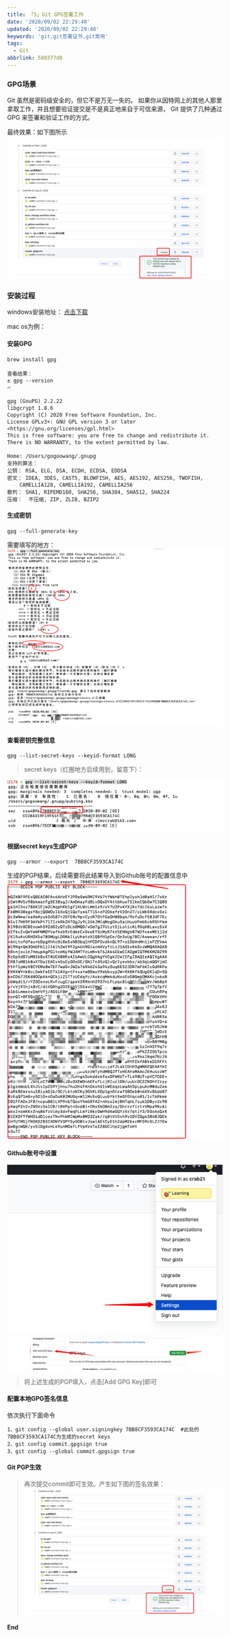 ```yaml
---
title: 「5」Git GPG签署工作
date: '2020/09/02 22:29:40'
updated: '2020/09/02 22:29:40'
keywords: 'git,git签署证书,git常用'
tags:
  - Git
abbrlink: 580377d0
---
```


### GPG场景

 Git 虽然是密码级安全的，但它不是万无一失的。 如果你从因特网上的其他人那里拿取工作，并且想要验证提交是不是真正地来自于可信来源， Git 提供了几种通过 GPG 来签署和验证工作的方式。

 最终效果：如下图所示

 ![](https://raw.githubusercontent.com/crab21/Images/master/blog/20200902123343.png)

### 安装过程

windows安装地址： [点击下载](https://www.gnupg.org/)

mac os为例：
<!-- more -->
#### 安装GPG
```
brew install gpg

查看结果：
± gpg --version                                                                                                                                                                                                                                     ⏎

gpg (GnuPG) 2.2.22
libgcrypt 1.8.6
Copyright (C) 2020 Free Software Foundation, Inc.
License GPLv3+: GNU GPL version 3 or later <https://gnu.org/licenses/gpl.html>
This is free software: you are free to change and redistribute it.
There is NO WARRANTY, to the extent permitted by law.

Home: /Users/gogoowang/.gnupg
支持的算法：
公钥： RSA, ELG, DSA, ECDH, ECDSA, EDDSA
密文： IDEA, 3DES, CAST5, BLOWFISH, AES, AES192, AES256, TWOFISH,
    CAMELLIA128, CAMELLIA192, CAMELLIA256
散列： SHA1, RIPEMD160, SHA256, SHA384, SHA512, SHA224
压缩：  不压缩, ZIP, ZLIB, BZIP2

```

#### 生成密钥
```
gpg --full-generate-key
```

需要填写的地方：
![](https://raw.githubusercontent.com/crab21/Images/master/blog/20200902123803.png)


#### 查看密钥完整信息

```
gpg --list-secret-keys --keyid-format LONG
```

>secret keys（红圈地方后续用到，留意下）：

![](https://raw.githubusercontent.com/crab21/Images/master/blog/20200902124016.png)

#### 根据secret keys生成PGP

```
gpg --armor --export  7BB8CF3593CA174C
```

生成的PGP结果，后续需要将此结果导入到Github账号的配置信息中
![](https://raw.githubusercontent.com/crab21/Images/master/blog/20200902124305.png)

#### Github账号中设置

![](https://raw.githubusercontent.com/crab21/Images/master/blog/20200902124443.png)

![](https://raw.githubusercontent.com/crab21/Images/master/blog/20200902124527.png)


>将上述生成的PGP填入，点击[Add GPG Key]即可


#### 配置本地GPG签名信息
依次执行下面命令
```
1、git config --global user.signingkey 7BB8CF3593CA174C  #此处的7BB8CF3593CA174C为生成的secret keys
2、git config commit.gpgsign true
3、git config --global commit.gpgsign true
```

#### Git PGP生效

>再次提交commit即可生效。产生如下图的签名效果：
![](https://raw.githubusercontent.com/crab21/Images/master/blog/20200902123343.png)

#### End